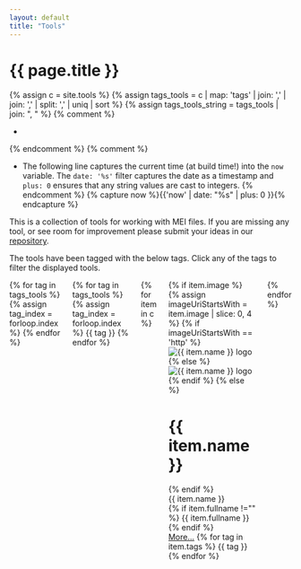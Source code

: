 ```yaml
---
layout: default
title: "Tools"
---
```


<h1>{{ page.title }}</h1>

{% assign c = site.tools %}
{% assign tags_tools =  c | map: 'tags' | join: ',' | join: ',' | split: ',' | uniq | sort %}
{% assign tags_tools_string = tags_tools | join: ", " %}
{% comment %}
*  <!--| where:"role","about" | sort: "date" | reverse-->
{% endcomment %}
{% comment %}
*  The following line captures the current time (at build time!) into the `now` variable. The `date: '%s'` filter captures the date as a timestamp and `plus: 0` ensures that any string values are cast to integers.
{% endcomment %}
{% capture now %}{{'now' | date: "%s" | plus: 0 }}{% endcapture %}
<p>This is a collection of tools for working with MEI files. If you are missing any tool, or see room for improvement please submit your ideas in our <a href="{{site.github.repository_url}}">repository</a>.</p>
<p>The tools have been tagged with the below tags. Click any of the tags to filter the displayed tools.</p>
<div class="columns filter my-2">
  {% for tag in tags_tools %}
    {% assign tag_index = forloop.index %}
    <input type="checkbox" id="tag-{{ tag_index }}" class="filter-tag" name="filter-check" hidden>
  {% endfor %}
  <div class="filter-nav">
    {% for tag in tags_tools %}
        {% assign tag_index = forloop.index %}
        <label class="chip" for="tag-{{ tag_index }}">{{ tag }}</label>
    {% endfor %}
  </div>
  <div class="columns filter-body projects">
    {% for item in c %}
        <div class="column col-4 col-sm-12 col-lg-6 filter-item" data-tag="{% for tag in tags_tools %}{% if item.tags contains tag %}tag-{{ forloop.index }} {% endif %}{% endfor %}">
            <div class="card project">
                <div class="card-image">
                {% if item.image %}
                    {% assign imageUriStartsWith = item.image | slice: 0, 4 %}
                    {% if imageUriStartsWith == 'http' %}
                        <img class="mei-project-image img-fit-cover" alt="{{ item.name }} logo" src="{{ item.image }}" />
                    {% else %}
                        <img class="mei-project-image img-fit-cover" alt="{{ item.name }} logo"  src="{{ site.baseurl }}/tools/{{ item.image }}" />
                    {% endif %}
                {% else %}
                    <div class="hero hero-sm bg-primary text-light">
                        <div class="hero-body">
                        <h1>{{ item.name }}</h1>
                        </div>
                    </div>
                {% endif %}
                </div>
                <div class="card-header">
                    <div class="card-title h5">
                        {{ item.name }}
                    </div>
                    <div class="card-subtitle text-gray">
                        {% if item.fullname !="" %}
                        {{ item.fullname }}
                        <br/>
                        {% endif %}
                    </div>
                </div>
                <div class="card-footer">
                    <a class="btn float-right btn-sm" href="{{ item.url }}">More…</a>
                    {% for tag in item.tags %}
                    <label class="chip">{{ tag }}</label>
                    {% endfor %}
                </div>
            </div>
        </div>
        {% endfor %}
  </div>
</div>
